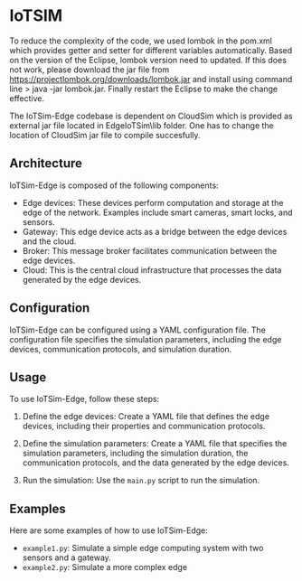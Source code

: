 # IoTSIM

To reduce the complexity of the code, we used lombok in the pom.xml which provides getter and setter for different variables automatically. Based on the version of the Eclipse, lombok version need to updated. If this does not work, please download the jar file from  https://projectlombok.org/downloads/lombok.jar and install using command line > java -jar lombok.jar. Finally restart the Eclipse to make the change effective.

The IoTSim-Edge codebase is dependent on CloudSim which is provided as external jar file located in EdgeIoTSim\lib folder. One has to change the location of CloudSim jar file to compile succesfully.

## Architecture

IoTSim-Edge is composed of the following components:

- Edge devices: These devices perform computation and storage at the edge of the network. Examples include smart cameras, smart locks, and sensors.
- Gateway: This edge device acts as a bridge between the edge devices and the cloud.
- Broker: This message broker facilitates communication between the edge devices.
- Cloud: This is the central cloud infrastructure that processes the data generated by the edge devices.

## Configuration

IoTSim-Edge can be configured using a YAML configuration file. The configuration file specifies the simulation parameters, including the edge devices, communication protocols, and simulation duration.

## Usage

To use IoTSim-Edge, follow these steps:

1. Define the edge devices: Create a YAML file that defines the edge devices, including their properties and communication protocols.

2. Define the simulation parameters: Create a YAML file that specifies the simulation parameters, including the simulation duration, the communication protocols, and the data generated by the edge devices.

3. Run the simulation: Use the `main.py` script to run the simulation.

## Examples

Here are some examples of how to use IoTSim-Edge:

- `example1.py`: Simulate a simple edge computing system with two sensors and a gateway.
- `example2.py`: Simulate a more complex edge